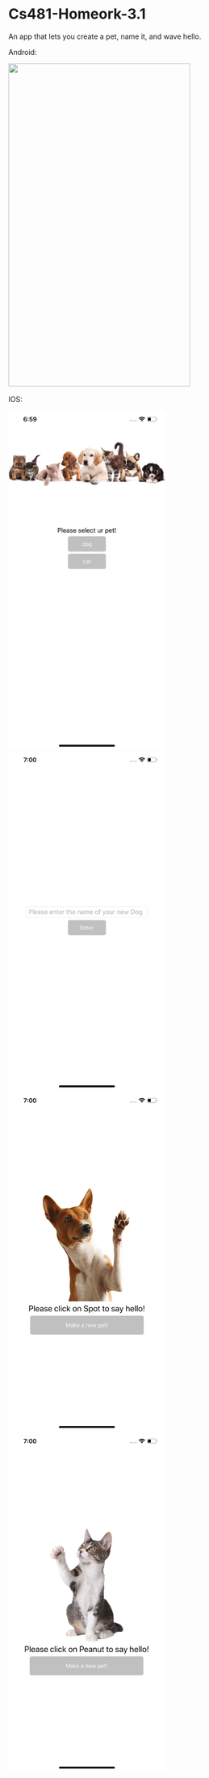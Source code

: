 # Cs481-Homeork-3.1

An app that lets you create a pet, name it, and wave hello. 

Android:

<img src="https://github.com/Spageddy/Cs481-Homework-3.1/blob/master/Images/android.gif?raw=true" width="360" height="640">

IOS:

<img src="https://github.com/Spageddy/Cs481-Homework-3.1/blob/master/Images/ios-1.png?raw=true" width="311" height="672">
<img src="https://github.com/Spageddy/Cs481-Homework-3.1/blob/master/Images/ios-2.png?raw=true" width="311" height="672">
<img src="https://github.com/Spageddy/Cs481-Homework-3.1/blob/master/Images/ios-3.png?raw=true" width="311" height="672">
<img src="https://github.com/Spageddy/Cs481-Homework-3.1/blob/master/Images/ios-4.png?raw=true" width="311" height="672">
